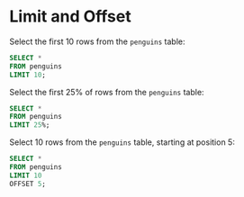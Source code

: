 # Limit and Offset

Select the first 10 rows from the `penguins` table:

```sql
SELECT *
FROM penguins
LIMIT 10;
```

Select the first 25% of rows from the `penguins` table:

```sql
SELECT *
FROM penguins
LIMIT 25%;
```

Select 10 rows from the `penguins` table, starting at position 5:

```sql
SELECT *
FROM penguins
LIMIT 10
OFFSET 5;
```

